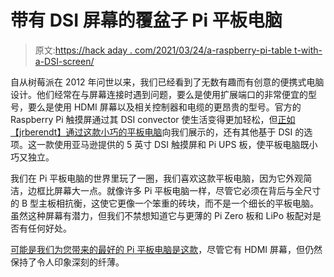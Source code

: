 # 带有 DSI 屏幕的覆盆子 Pi 平板电脑

> 原文:[https://hack aday . com/2021/03/24/a-raspberry-pi-table t-with-a-DSI-screen/](https://hackaday.com/2021/03/24/a-raspberry-pi-tablet-with-a-dsi-screen/)

自从树莓派在 2012 年问世以来，我们已经看到了无数有趣而有创意的便携式电脑设计。他们经常在与屏幕连接时遇到问题，要么是使用扩展端口的非常便宜的型号，要么是使用 HDMI 屏幕以及相关控制器和电缆的更昂贵的型号。官方的 Raspberry Pi 触摸屏通过其 DSI convector 使生活变得更加轻松，但[正如【jrberendt】通过这款小巧的平板电脑](https://hackaday.io/project/178372-raspberry-pi-tablet)向我们展示的，还有其他基于 DSI 的选项。这一款使用亚马逊提供的 5 英寸 DSI 触摸屏和 Pi UPS 板，使平板电脑既小巧又独立。

我们在 Pi 平板电脑的世界里玩了一圈，我们喜欢这款平板电脑，因为它外观简洁，边框比屏幕大一点。就像许多 Pi 平板电脑一样，尽管它必须在背后与全尺寸的 B 型主板相抗衡，这使它更像一个笨重的砖块，而不是一个细长的平板电脑。虽然这种屏幕有潜力，但我们不禁想知道它与更薄的 Pi Zero 板和 LiPo 板配对是否有任何好处。

[可能是我们为您带来的最好的 Pi 平板电脑是这款](https://hackaday.com/2014/01/10/raspberry-pi-tablet-the-pipad/)，尽管它有 HDMI 屏幕，但仍然保持了令人印象深刻的纤薄。